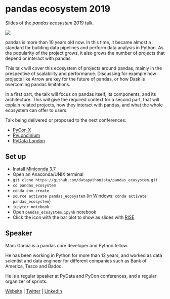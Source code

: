 # pandas ecosystem 2019

Slides of the _pandas ecosystem 2019_ talk.

![](https://raw.githubusercontent.com/datapythonista/pandas_ecosystem/master/img/pandas_ecosystem.jpg)

pandas is more than 10 years old now. In this time, it became almost a standard
for building data pipelines and perform data analysis in Python.
As the popularity of the project grows, it also grows the number of projects
that depend or interact with pandas.

This talk will cover this ecosystem of projects around pandas,
mainly in the prespective of scalability and performance.
Discussing for example how projects like Arrow are key for the future of pandas,
or how Dask is overcoming pandas limitations.

In a first part, the talk will focus on pandas itself, its components,
and its architecture. This will give the required context for a second part,
that will explain related projects, how they interact with pandas,
and what the whole ecosystem can offer to users.

Talk being delivered or proposed to the next conferences:

- [PyCon X](https://www.pycon.it/en/)
- [PyLondinium](https://pylondinium.org/)
- [PyData London](https://pydata.org/london2019/)

## Set up

- Install [Miniconda 3.7](https://docs.conda.io/en/latest/miniconda.html)
- Open an Anaconda/UNIX terminal
- `git clone https://github.com/datapythonista/pandas_ecosystem.git`
- `cd pandas_ecosystem`
- `conda env create`
- `source activate pandas_ecosystem` (in Windows: `conda activate pandas_ecosystem`)
- `jupyter notebook`
- Open `pandas_ecosystem.ipynb` notebook
- Click the icon with the bar plot to show as slides with [RISE](https://damianavila.github.io/RISE/)

## Speaker

Marc Garcia is a pandas core developer and Python fellow.

He has been working in Python for more than 12 years, and worked as data scientist and data engineer
for different companies such as Bank of America, Tesco and Badoo.

He is a regular speaker at PyData and PyCon conferences, and a regular organizer of sprints.

[Website](https://datapythonista.github.io) |
[Twitter](https://twitter.com/datapythonista) |
[LinkedIn](https://www.linkedin.com/in/datapythonista/)
